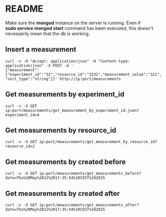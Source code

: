 # README

Make sure the **mongod** instance on the server is running. Even if  
**sudo service mongod start** command has been executed, this doesn't  
necessarily mean that the db is working.

## Insert a measurement

    curl -v -H "Accept: application/json" -H "Content-type:
    application/json" -X POST -d '
    {"measurement":{"experiment_id":"32","resource_id":"3232","measurement_value":"321",
    "unit_type":"string"}}' http://ip:port/measurements

## Get measurements by experiment_id

    curl -v -X GET ip:port/measurements/get_measurement_by_experiment_id.json?experiment_id=4

## Get measurements by resource_id

    curl -v -X GET ip:port/measurements/get_measurement_by_resource_id?resource_id=2

## Get measurements by created before

    curl -v -X GET ip:port/measurements/get_measurements_before?date=Thu%20May%2012%2017:35:54%20CEST%202015

## Get measurements by created after

    curl -v -X GET ip:port/measurements/get_measurements_after?date=Thu%20May%2012%2017:35:54%20CEST%202015
